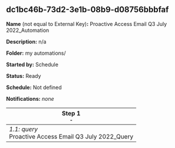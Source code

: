 ## dc1bc46b-73d2-3e1b-08b9-d08756bbbfaf

**Name** (not equal to External Key)**:** Proactive Access Email Q3 July 2022_Automation

**Description:** n/a

**Folder:** my automations/

**Started by:** Schedule

**Status:** Ready

**Schedule:** Not defined

**Notifications:** _none_


| Step 1<br>_<small>-</small>_ |
| --- |
| _1.1: query_<br>Proactive Access Email Q3 July 2022_Query |
